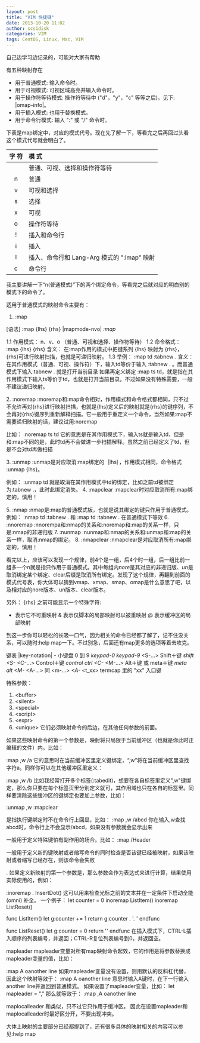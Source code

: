 ```yaml
---
layout: post
title: "VIM 快捷键"
date: 2013-10-20 11:02
author: scsidisk
categories: VIM
tags: CentOS, Linux, Mac, VIM
---
```


自己边学习边记录的，可能对大家有帮助

有五种映射存在

- 用于普通模式: 输入命令时。
- 用于可视模式: 可视区域高亮并输入命令时。
- 用于操作符等待模式: 操作符等待中 ("d"，"y"，"c" 等等之后)。见下: |omap-info|。
- 用于插入模式: 也用于替换模式。
- 用于命令行模式: 输入 ":" 或 "/" 命令时。

下表是map绑定中，对应的模式代号。现在先了解一下，等看完之后再回过头看这个模式代号就会明白了。

| 字 符 | 模 式 |
|:-------:|:------|
| <Space> | 普通、可视、选择和操作符等待 |
| n | 普通 |
| v | 可视和选择 |
| s | 选择 |
| x | 可视 |
| o | 操作符等待 |
| ! | 插入和命令行 |
| i | 插入 |
| l | 插入、命令行和 Lang-Arg 模式的 ":lmap" 映射 |
| c | 命令行 |

我主要讲解一下“n(普通模式)”下的两个绑定命令，等看完之后就对应的明白别的模式下的命令了。

适用于普通模式的映射命令主要有：

1. :map

[语法] :map {lhs} {rhs} |mapmode-nvo| *:map*

1.1 作用模式： n、v、o （普通、可视和选择、操作符等待）
1.2 命令格式： :map {lhs} {rhs}
含义： 在:map作用的模式中把键系列 {lhs} 映射为
{rhs}，{rhs}可进行映射扫描，也就是可递归映射。
1.3 举例：
:map td :tabnew .<cr>
含义：在其作用模式（普通、可视、操作符）下，输入td等价于输入 :tabnew .
<cr>。而普通模式下输入:tabnew . <cr>就是打开当前目录
如果再定义绑定 :map ts
td，就是指在其作用模式下输入ts等价于td，也就是打开当前目录。不过如果没有特殊需要，一般不建议递归映射。

​2. :noremap
:moremap和:map命令相对，作用模式和命令格式都相同，只不过不允许再对{rhs}进行映射扫描，也就是{lhs}定义后的映射就是{rhs}的键序列，不会再对{rhs}键序列重新解释扫描。它一般用于重定义一个命令，当然如果:map不需要递归映射的话，建议试用:noremap

比如：
:noremap ts td
它的意思是在其作用模式下，输入ts就是输入td，但是和:map不同的是，此时td再不会做进一步扫描解释。虽然之前已经定义了td，但是不会对td再做扫描

​3. :unmap
:unmap是对应取消:map绑定的｛lhs｝，作用模式相同，命令格式 :unmap {lhs}。

例如：
:unmap td
就是取消在其作用模式中td的绑定，比如之前td被绑定为:tabnew
.<cr>，此时此绑定消失。
4. :mapclear
:mapclear时对应取消所有:map绑定的，慎用！

​5. :nmap
:nmap是:map的普通模式板，也就是说其绑定的键只作用于普通模式。
例如：
:nmap td :tabnew .<cr> 和 :map td :tabnew .<cr> 在普通模式下等效
6. :nnoremap
:nnorempa和:nmap的关系和:noremap和:map的关系一样，只是:nmap的非递归版
7. :nunmap
:nunmap和:nmap的关系和:unmap和:map的关系一样，取消:nmap的绑定。
8. :nmapclear
:nmapclear是对应取消所有:map绑定的，慎用！

看完以上，应该可以发现一个规律，前4个是一组，后4个时一组，后一组比前一组多一个n就是指只作用于普通模式。其中每组内*nore*是其对应的非递归版、*un*是取消绑定某个<lhs>绑定、clear后缀是取消所有绑定。发现了这个规律，再翻到前面的模式代号表，你大体可以猜到vmap、xmap、smap、omap是什么意思了吧，以及相对应的nore版本、un版本、clear版本。

另外：
{rhs} 之前可能显示一个特殊字符:
* 表示它不可重映射
& 表示仅脚本的局部映射可以被重映射
@ 表示缓冲区的局部映射

到这一步你可以轻松的长吸一口气，因为相关的命令已经都了解了，记不住没关系，可以随时:help
map一下。不过别急，后面还有map更多的选项等着去攻克。

键表 |key-notation|
<k0> - <k9> 小键盘 0 到 9 *keypad-0* *keypad-9*
<S-...> Shift＋键 *shift* *<S-*
<C-...> Control＋键 *control* *ctrl* *<C-*
<M-...> Alt＋键 或 meta＋键 *meta* *alt* *<M-*
<A-...> 同 <m-...> *<A-*
<t_xx> termcap 里的 "xx" 入口键

特殊参数：
1. \<buffer\>
2. \<silent\>
3. \<special\>
4. \<script\>
5. \<expr\>
6. \<unique\>
它们必须映射命令的后边，在其他任何参数的前面。

<buffer>如果这些映射命令的第一个参数是<buffer>，映射将只局限于当前缓冲区（也就是你此时正编辑的文件）内。比如：

:map <buffer> ,w /a<CR>
它的意思时在当前缓冲区里定义键绑定，“,w”将在当前缓冲区里查找字符a。同样你可以在其他缓冲区里定义：

:map <buffer> ,w /b<CR>
比如我经常打开多个标签(:tabedit)，想要在各自标签里定义",w"键绑定，那么你只要在每个标签页里分别定义就可，其作用域也只在各自的标签里。同样要清除这些缓冲区的键绑定也要加上<buffer>参数，比如：

:unmap <buffer> ,w
:mapclear <buffer>

<silent>是指执行键绑定时不在命令行上回显，比如：
:map <silent> ,w /abcd<CR>
你在输入,w查找abcd时，命令行上不会显示/abcd，如果没有<silent>参数就会显示出来

<special>一般用于定义特殊键怕有副作用的场合。比如：
:map <special> <F12> /Header<CR>

<unique>一般用于定义新的键映射或者缩写命令的同时检查是否该键已经被映射，如果该映射或者缩写已经存在，则该命令会失败

<expr>.
如果定义新映射的第一个参数是<expr>，那么参数会作为表达式来进行计算，结果使用实际使用的<rhs>，例如：

:inoremap <expr> . InsertDot()
这可以用来检查光标之前的文本并在一定条件下启动全能 (omni) 补全。
一个例子：
let counter = 0
inoremap <expr> <C-L> ListItem()
inoremap <expr> <C-R> ListReset()

func ListItem()
let g:counter += 1
return g:counter . '. '
endfunc

func ListReset()
let g:counter = 0
return ''
endfunc
在插入模式下，CTRL-L插入顺序的列表编号，并返回；CTRL-R复位列表编号到0，并返回空。

<Leader> mapleader
mapleader变量对所有map映射命令起效，它的作用是将参数<leader>替换成mapleader变量的值，比如：

:map <Leader>A oanother line<Esc>
如果mapleader变量没有设置，则用默认的反斜杠代替，因此这个映射等效于：
:map A oanother line<Esc>
意思时输入A键时，在下一行输入another line并返回到普通模式。
如果设置了mapleader变量，比如：
let mapleader = ","
那么就等效于：
:map ,A oanother line<Esc>

<LocalLeader> maplocalleader
<LocalLeader>和<Leader>类似，只不过它只作用于缓冲区。
因此在设置mapleader和maplocalleader时最好区分开，不要出现冲突。

大体上映射的主要部分已经都提到了，还有很多具体的映射相关的内容可以参见:help
map
